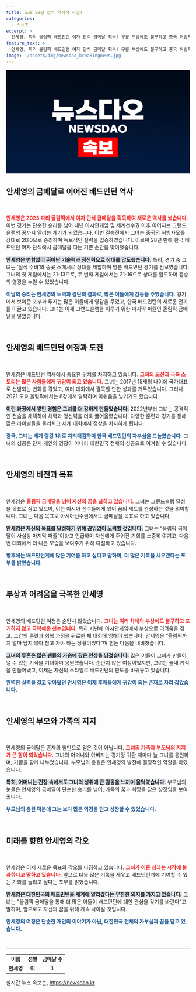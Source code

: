 ```yaml
---
title: 포효 28년 만의 역사적 사건!
categories:
  - 스포츠
excerpt: >
  안세영, 파리 올림픽 배드민턴 여자 단식 금메달 획득! 무릎 부상에도 불구하고 중국 허빙자오를 완파하며 28년 만에 금빛 성과를 이뤄냈다. 앞으로 그랜드슬램 달성을 향한 도전이 기대된다!
feature_text: >
  안세영, 파리 올림픽 배드민턴 여자 단식 금메달 획득! 무릎 부상에도 불구하고 중국 허빙자오를 완파하며 28년 만에 금빛 성과를 이뤄냈다. 앞으로 그랜드슬램 달성을 향한 도전이 기대된다!
image: '/assets/img/newsdao_breakingnews.jpg'
---
```


<p><img src="/assets/img/newsdao_breakingnews.jpg" alt="firstkoreanews 속보" /></p>

<h2 data-ke-size="size26">안세영의 금메달로 이어진 배드민턴 역사</h2>

<p data-ke-size="size16">&nbsp;</p> 

<p><b><span style="color: #ee2323;">안세영은 2023 파리 올림픽에서 여자 단식 금메달을 획득하여 새로운 역사를 썼습니다.</span></b> 이번 경기는 단순한 승리를 넘어 내년 아시안게임 및 세계선수권 이후 이어지는 그랜드슬램의 꿈까지 알리는 계기가 되었습니다. 이번 결승전에서 그녀는 중국의 허빙자오를 상대로 2대0으로 승리하며 독보적인 실력을 입증하였습니다. 이로써 28년 만에 한국 배드민턴 여자 단식에서 금메달을 따는 기쁜 순간을 맞이했습니다.</p>

<p><b><span style="background-color: #21538527;">안세영은 변함없이 뛰어난 기술력과 정신력으로 상대를 압도했습니다.</span></b> 특히, 경기 중 그녀는 ‘질식 수비’와 송곳 스매시로 상대를 제압하며 명품 배드민턴 경기를 선보였습니다. 그녀의 첫 게임에서는 21-13으로, 두 번째 게임에서는 21-16으로 상대를 압도하며 결승의 영광을 누릴 수 있었습니다.</p>

<p><b><span style="color: #1a5490;">이날의 승리는 안세영의 노력과 결단의 결과로, 많은 이들에게 감동을 주었습니다.</span></b>  경기에서 보여준 포부과 투지는 많은 이들에게 영감을 주었고, 한국 배드민턴의 새로운 전기를 이끌고 있습니다. 그녀는 이제 그랜드슬램을 이루기 위한 마지막 퍼즐인 올림픽 금메달을 넣었습니다.</p>

<p data-ke-size="size16">&nbsp;</p>

<h2 data-ke-size="size26">안세영의 배드민턴 여정과 도전</h2>

<p data-ke-size="size16">&nbsp;</p>

<p>안세영은 배드민턴 역사에서 중요한 위치를 차지하고 있습니다. <b><span style="color: #ee2323;">그녀의 도전과 극복 스토리는 많은 사람들에게 귀감이 되고 있습니다.</span></b> 그녀는 2017년 15세의 나이에 국가대표로 선발되는 변화를 겪었고, 여러 대회에서 괄목할 만한 성과를 거두었습니다. 그러나 2021 도쿄 올림픽에서는 8강에서 탈락하며 아쉬움을 남기기도 했습니다.</p>

<p><b><span style="background-color: #21538527;">이런 과정에서 쌓인 경험은 그녀를 더 강하게 만들었습니다.</span></b> 2022년부터 그녀는 공격적인 전술을 채택하며 체력과 정신력을 더욱 끌어올렸습니다. 다양한 훈련과 경기를 통해 많은 라이벌들을 물리치고 세계 대회에서 정상을 차지하게 됩니다.</p>

<p><b><span style="color: #1a5490;">결국, 그녀는 세계 랭킹 1위로 자리매김하며 한국 배드민턴의 자부심을 드높였습니다.</span></b> 그녀의 성공은 단지 개인의 영광이 아니라 대한민국 전체의 성공으로 여겨질 수 있습니다.</p>

<p data-ke-size="size16">&nbsp;</p>

<h2 data-ke-size="size26">안세영의 비전과 목표</h2>

<p data-ke-size="size16">&nbsp;</p>

<p>안세영은 <b><span style="color: #ee2323;">올림픽 금메달을 넘어 자신의 꿈을 넓히고 있습니다.</span></b> 그녀는 그랜드슬램 달성을 목표로 삼고 있으며, 이는 아시아 선수들에게 있어 꿈의 세트를 완성하는 것을 의미합니다. 그녀는 다음 목표로 아시아선수권에서도 금메달을 목표로 하고 있습니다.</p>

<p><b><span style="background-color: #21538527;">안세영은 자신의 목표를 달성하기 위해 끊임없이 노력할 것입니다.</span></b> 그녀는 “올림픽 금메달이 사실상 마지막 퍼즐”이라고 언급하며 자신에게 주어진 기회를 소중히 여기고, 다음 번 대회에서 더 나은 모습을 보여주기 위해 다짐하고 있습니다.</p>

<p><b><span style="color: #1a5490;">향후에는 배드민턴계에 많은 기여를 하고 싶다고 말하며, 더 많은 기록을 세우겠다는 포부를 밝혔습니다.</span></b></p>

<p data-ke-size="size16">&nbsp;</p>

<h2 data-ke-size="size26">부상과 어려움을 극복한 안세영</h2>

<p data-ke-size="size16">&nbsp;</p>

<p>안세영의 배드민턴 여정은 순탄치 않았습니다. <b><span style="color: #ee2323;">그녀는 여러 차례의 부상에도 불구하고 포기하지 않고 극복해온 선수입니다.</span></b> 특히 지난해 아시안게임에서 부상으로 어려움을 겪고, 그간의 훈련과 회복 과정을 뒤로한 채 대회에 임해야 했습니다. 안세영은 “올림픽까지 얼마 남지 않아 참고 가야 하는 상황이었다”며 힘든 마음을 내비쳤습니다.</p>

<p><b><span style="background-color: #21538527;">그녀의 투혼은 많은 팬들의 가슴에 깊은 인상을 남겼습니다.</span></b> 많은 이들이 그녀가 만들어낼 수 있는 기적을 기대하며 응원했습니다. 순탄치 않은 여정이었지만, 그녀는 끝내 기적을 만들어냈고, 이제는 자신의 스타일로 배드민턴의 판도를 바꿔놓고 있습니다.</p>

<p><b><span style="color: #1a5490;">완벽한 실력을 갈고 닦아왔던 안세영은 이제 후배들에게 귀감이 되는 존재로 자리 잡았습니다.</span></b></p>

<p data-ke-size="size16">&nbsp;</p>

<h2 data-ke-size="size26">안세영의 부모와 가족의 지지</h2>

<p data-ke-size="size16">&nbsp;</p>

<p>안세영의 금메달은 혼자의 힘만으로 얻은 것이 아닙니다. <b><span style="color: #ee2323;">그녀의 가족과 부모님의 지지가 큰 힘이 되었습니다.</span></b> 그녀의 어머니와 아버지는 경기장 귀환 때마다 늘 그녀를 응원하며, 기쁨을 함께 나누었습니다. 부모님의 응원은 안세영의 발전에 결정적인 역할을 하였습니다.</p>

<p><b><span style="background-color: #21538527;">특히, 어머니는 긴장 속에서도 그녀의 성취에 큰 감동을 느끼며 울먹였습니다.</span></b> 부모님의 눈물은 안세영의 금메달이 단순한 승리를 넘어, 가족의 꿈과 희망을 담은 상징임을 보여줍니다.</p>

<p><b><span style="color: #1a5490;">부모님의 응원 덕분에 그는 보다 많은 역경을 딛고 성장할 수 있었습니다.</span></b></p>

<p data-ke-size="size16">&nbsp;</p>

<h2 data-ke-size="size26">미래를 향한 안세영의 각오</h2>

<p data-ke-size="size16">&nbsp;</p>

<p>안세영은 이제 새로운 목표와 각오를 다짐하고 있습니다. <b><span style="color: #ee2323;">그녀가 이룬 성과는 시작에 불과하다고 말하고 있습니다.</span></b> 앞으로 더욱 많은 기록을 세우고 배드민턴계에 기여할 수 있는 기회를 늘리고 싶다는 포부를 밝혔습니다. </p>

<p><b><span style="background-color: #21538527;">안세영은 대한민국의 배드민턴을 세계에 알리겠다는 무한한 의지를 가지고 있습니다.</span></b> 그녀는 "올림픽 금메달을 통해 더 많은 이들이 배드민턴에 대한 관심을 갖기를 바란다"고 말하며, 앞으로도 자신의 꿈을 위해 계속 나아갈 것입니다.</p>

<p><b><span style="color: #1a5490;">안세영의 여정은 단순한 개인의 이야기가 아닌, 대한민국 전체의 자부심과 꿈을 담고 있습니다.</span></b></p>

<p data-ke-size="size16">&nbsp;</p>

<hr>

<table style="width: 100%; border-collapse: collapse;">
<tr>
<td style="text-align: center; height: 17px;"><b>이름</b></td>
<td style="text-align: center; height: 17px;"><b>성별</b></td>
<td style="text-align: center; height: 17px;"><b>금메달 수</b></td>
</tr>
<tr>
<td style="text-align: center; height: 17px;"><b>안세영</b></td>
<td style="text-align: center; height: 17px;"><b>여</b></td>
<td style="text-align: center; height: 17px;"><b>1</b></td>
</tr>
</table>
실시간 뉴스 속보는, <a href="https://newsdao.kr" rel="dofollow">https://newsdao.kr</a>


